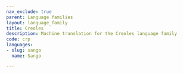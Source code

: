 ```yaml
---
nav_exclude: true
parent: Language families
layout: language_family
title: Creoles
description: Machine translation for the Creoles language family
code: crp
languages:
- slug: sango
  name: Sango

---
```


